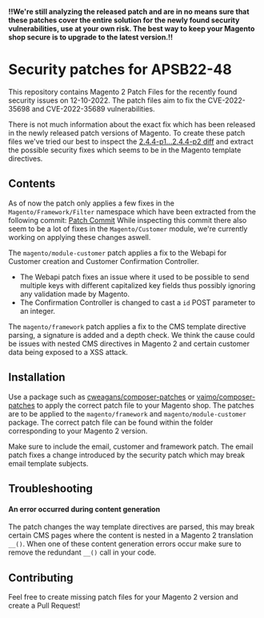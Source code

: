 **!!We're still analyzing the released patch and are in no means sure that these patches cover the entire solution for the newly found security vulnerabilities, use at your own risk. The best way to keep your Magento shop secure is to upgrade to the latest version.!!**

# Security patches for APSB22-48

This repository contains Magento 2 Patch Files for the recently found security issues on 12-10-2022.
The patch files aim to fix the CVE-2022-35698 and CVE-2022-35689 vulnerabilities.

There is not much information about the exact fix which has been released in the newly released patch versions of Magento. 
To create these patch files we've tried our best to inspect the [2.4.4-p1...2.4.4-p2 diff](https://github.com/magento/magento2/compare/2.4.4-p1...2.4.4-p2.diff) and extract the possible security fixes which seems to be in the Magento template directives.

## Contents

As of now the patch only applies a few fixes in the `Magento/Framework/Filter` namespace which have been extracted from the following commit: [Patch Commit](https://github.com/magento/magento2/commit/11846a1a10539470f2fe1522030ff42d62daa562#diff-adf392bf8e6a1c22dc920c482055f9611acb6b8d5940397d5281e53354230ed8)
While inspecting this commit there also seem to be a lot of fixes in the `Magento/Customer` module, we're currently working on applying these changes aswell.

The `magento/module-customer` patch applies a fix to the Webapi for Customer creation and Customer Confirmation Controller.
- The Webapi patch fixes an issue where it used to be possible to send multiple keys with different capitalized key fields thus possibly ignoring any validation made by Magento.
- The Confirmation Controller is changed to cast a `id` POST parameter to an integer.

The `magento/framework` patch applies a fix to the CMS template directive parsing, a signature is added and a depth check.
We think the cause could be issues with nested CMS directives in Magento 2 and certain customer data being exposed to a XSS attack.

## Installation

Use a package such as [cweagans/composer-patches](https://github.com/cweagans/composer-patches) or [vaimo/composer-patches](https://github.com/vaimo/composer-patches) to apply the correct patch file to your Magento shop.
The patches are to be applied to the `magento/framework` and `magento/module-customer` package.
The correct patch file can be found within the folder corresponding to your Magento 2 version.

Make sure to include the email, customer and framework patch. The email patch fixes a change introduced by the security patch which may break email template subjects.

## Troubleshooting

#### An error occurred during content generation
The patch changes the way template directives are parsed, this may break certain CMS pages where the content is nested in a Magento 2 translation `__()`.
When one of these content generation errors occur make sure to remove the redundant `__()` call in your code.

## Contributing

Feel free to create missing patch files for your Magento 2 version and create a Pull Request!
